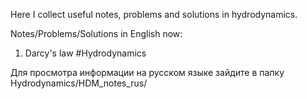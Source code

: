 Here I collect useful notes, problems and solutions in hydrodynamics.

Notes/Problems/Solutions in English now:
1. Darcy's law
 #Hydrodynamics


Для просмотра информации на русском языке зайдите в папку Hydrodynamics/HDM_notes_rus/



